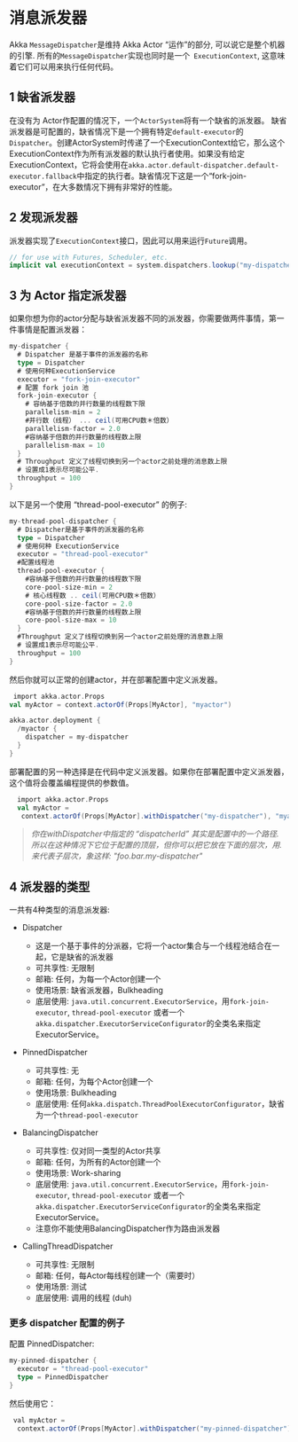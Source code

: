 # 消息派发器

Akka `MessageDispatcher`是维持 Akka Actor “运作”的部分, 可以说它是整个机器的引擎. 所有的` MessageDispatcher `实现也同时是一个` ExecutionContext`, 这意味着它们可以用来执行任何代码。

## 1 缺省派发器

在没有为 Actor作配置的情况下，一个` ActorSystem `将有一个缺省的派发器。 缺省派发器是可配置的，缺省情况下是一个拥有特定`default-executor`的`Dispatcher`。创建ActorSystem时传递了一个ExecutionContext给它，那么这个ExecutionContext作为所有派发器的默认执行者使用。如果没有给定ExecutionContext，它将会使用在`akka.actor.default-dispatcher.default-executor.fallback`中指定的执行者。缺省情况下这是一个“fork-join-executor”，在大多数情况下拥有非常好的性能。

## 2 发现派发器

派发器实现了`ExecutionContext`接口，因此可以用来运行`Future`调用。

```scala
// for use with Futures, Scheduler, etc.
implicit val executionContext = system.dispatchers.lookup("my-dispatcher")
```

## 3 为 Actor 指定派发器

如果你想为你的actor分配与缺省派发器不同的派发器，你需要做两件事情，第一件事情是配置派发器：

```scala
my-dispatcher {
  # Dispatcher 是基于事件的派发器的名称
  type = Dispatcher
  # 使用何种ExecutionService
  executor = "fork-join-executor"
  # 配置 fork join 池
  fork-join-executor {
    # 容纳基于倍数的并行数量的线程数下限
    parallelism-min = 2
    #并行数（线程） ... ceil(可用CPU数＊倍数）
    parallelism-factor = 2.0
    #容纳基于倍数的并行数量的线程数上限
    parallelism-max = 10
  }
  # Throughput 定义了线程切换到另一个actor之前处理的消息数上限
  # 设置成1表示尽可能公平.
  throughput = 100
}
```

以下是另一个使用 “thread-pool-executor” 的例子:

```scala
my-thread-pool-dispatcher {
  # Dispatcher是基于事件的派发器的名称
  type = Dispatcher
  # 使用何种 ExecutionService 
  executor = "thread-pool-executor"
  #配置线程池
  thread-pool-executor {
    #容纳基于倍数的并行数量的线程数下限
    core-pool-size-min = 2
    # 核心线程数 .. ceil(可用CPU数＊倍数）
    core-pool-size-factor = 2.0
    #容纳基于倍数的并行数量的线程数上限
    core-pool-size-max = 10
  }
  #Throughput 定义了线程切换到另一个actor之前处理的消息数上限
  # 设置成1表示尽可能公平.
  throughput = 100
}
```

然后你就可以正常的创建actor，并在部署配置中定义派发器。

```scala
￼import akka.actor.Props
val myActor = context.actorOf(Props[MyActor], "myactor")

akka.actor.deployment {
  /myactor {
    dispatcher = my-dispatcher
  }
}
```

部署配置的另一种选择是在代码中定义派发器。如果你在部署配置中定义派发器，这个值将会覆盖编程提供的参数值。    

```scala
￼￼import akka.actor.Props
  val myActor =
   context.actorOf(Props[MyActor].withDispatcher("my-dispatcher"), "myactor1")
```

> *你在withDispatcher中指定的 “dispatcherId” 其实是配置中的一个路径. 所以在这种情况下它位于配置的顶层，但你可以把它放在下面的层次，用.来代表子层次，象这样: "foo.bar.my-dispatcher"*

## 4 派发器的类型

一共有4种类型的消息派发器:

- Dispatcher

    - 这是一个基于事件的分派器，它将一个actor集合与一个线程池结合在一起，它是缺省的派发器
    - 可共享性: 无限制
    - 邮箱: 任何，为每一个Actor创建一个
    - 使用场景: 缺省派发器，Bulkheading
    - 底层使用: `java.util.concurrent.ExecutorService`，用`fork-join-executor`, `thread-pool-executor` 或者一个`akka.dispatcher.ExecutorServiceConfigurator`的全类名来指定ExecutorService。
    
- PinnedDispatcher

    - 可共享性: 无
    - 邮箱: 任何，为每个Actor创建一个
    - 使用场景: Bulkheading
    - 底层使用: 任何`akka.dispatch.ThreadPoolExecutorConfigurator`，缺省为一个`thread-pool-executor`

- BalancingDispatcher

    - 可共享性: 仅对同一类型的Actor共享
    - 邮箱: 任何，为所有的Actor创建一个
    - 使用场景: Work-sharing
    - 底层使用: `java.util.concurrent.ExecutorService`，用`fork-join-executor`, `thread-pool-executor` 或者一个`akka.dispatcher.ExecutorServiceConfigurator`的全类名来指定ExecutorService。
    - 注意你不能使用BalancingDispatcher作为路由派发器
- CallingThreadDispatcher

    - 可共享性: 无限制
    - 邮箱: 任何，每Actor每线程创建一个（需要时）
    - 使用场景: 测试
    - 底层使用: 调用的线程 (duh)
    
### 更多 dispatcher 配置的例子

配置 PinnedDispatcher:

```scala
my-pinned-dispatcher {
  executor = "thread-pool-executor"
  type = PinnedDispatcher
}
```

然后使用它：

```scala
￼val myActor =
  context.actorOf(Props[MyActor].withDispatcher("my-pinned-dispatcher"), "myactor2")
```


